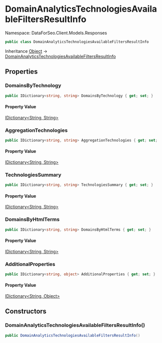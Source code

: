 # DomainAnalyticsTechnologiesAvailableFiltersResultInfo

Namespace: DataForSeo.Client.Models.Responses

```csharp
public class DomainAnalyticsTechnologiesAvailableFiltersResultInfo
```

Inheritance [Object](https://docs.microsoft.com/en-us/dotnet/api/system.object) → [DomainAnalyticsTechnologiesAvailableFiltersResultInfo](./dataforseo.client.models.responses.domainanalyticstechnologiesavailablefiltersresultinfo.md)

## Properties

### **DomainsByTechnology**

```csharp
public IDictionary<string, string> DomainsByTechnology { get; set; }
```

#### Property Value

[IDictionary&lt;String, String&gt;](https://docs.microsoft.com/en-us/dotnet/api/system.collections.generic.idictionary-2)<br>

### **AggregationTechnologies**

```csharp
public IDictionary<string, string> AggregationTechnologies { get; set; }
```

#### Property Value

[IDictionary&lt;String, String&gt;](https://docs.microsoft.com/en-us/dotnet/api/system.collections.generic.idictionary-2)<br>

### **TechnologiesSummary**

```csharp
public IDictionary<string, string> TechnologiesSummary { get; set; }
```

#### Property Value

[IDictionary&lt;String, String&gt;](https://docs.microsoft.com/en-us/dotnet/api/system.collections.generic.idictionary-2)<br>

### **DomainsByHtmlTerms**

```csharp
public IDictionary<string, string> DomainsByHtmlTerms { get; set; }
```

#### Property Value

[IDictionary&lt;String, String&gt;](https://docs.microsoft.com/en-us/dotnet/api/system.collections.generic.idictionary-2)<br>

### **AdditionalProperties**

```csharp
public IDictionary<string, object> AdditionalProperties { get; set; }
```

#### Property Value

[IDictionary&lt;String, Object&gt;](https://docs.microsoft.com/en-us/dotnet/api/system.collections.generic.idictionary-2)<br>

## Constructors

### **DomainAnalyticsTechnologiesAvailableFiltersResultInfo()**

```csharp
public DomainAnalyticsTechnologiesAvailableFiltersResultInfo()
```
